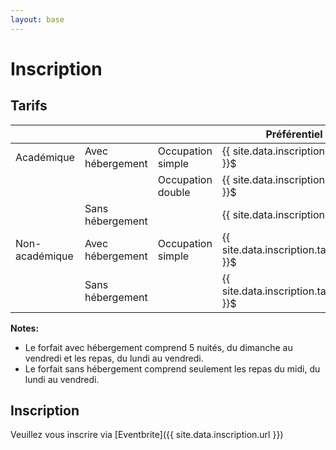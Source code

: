 ```yaml
---
layout: base
---
```

# Inscription

## Tarifs

|                   |                   |                       | Préférentiel (avant {{ site.data.dates.fin_preferentiel }} )                                              | Régulier                                                              |
|----------------   |------------------ |-------------------    |------------------------------------------------------------------------   |--------------------------------------------------------------------   |
| Académique        | Avec hébergement  | Occupation simple     | {{ site.data.inscription.tarifs.academique.hebergement.simple.preferentiel }}$        | {{ site.data.inscription.tarifs.academique.hebergement.simple.regulier }}$        |
|                   |                   | Occupation double     | {{ site.data.inscription.tarifs.academique.hebergement.double.preferentiel }}$        | {{ site.data.inscription.tarifs.academique.hebergement.double.regulier }}$        |
|                   | Sans hébergement  |                       | {{ site.data.inscription.tarifs.academique.sans_hebergement.preferentiel }}$          | {{ site.data.inscription.tarifs.academique.sans_hebergement.regulier }}$          |
| Non-académique    | Avec hébergement  | Occupation simple     | {{ site.data.inscription.tarifs.non_academique.hebergement.simple.preferentiel }}$    | {{ site.data.inscription.tarifs.non_academique.hebergement.simple.regulier }}$    |
|                   | Sans hébergement  |                       | {{ site.data.inscription.tarifs.non_academique.sans_hebergement.preferentiel }}$      | {{ site.data.inscription.tarifs.non_academique.sans_hebergement.regulier }}$      |

**Notes:**
* Le forfait avec hébergement comprend 5 nuités, du dimanche au vendredi et les repas, du lundi au vendredi.
* Le forfait sans hébergement comprend seulement les repas du midi, du lundi au vendredi.

## Inscription

Veuillez vous inscrire via [Eventbrite]({{ site.data.inscription.url }})

